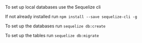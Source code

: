 To set up local databases use the Sequelize cli 

If not already installed run `npm install --save sequelize-cli -g`

To set up the databases run `sequelize db:create`

To set up the tables run `sequelize db:migrate`
